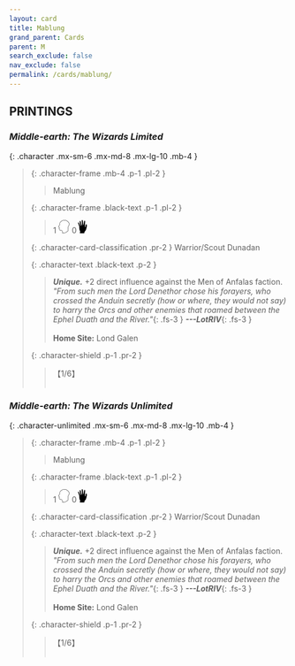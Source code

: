 ```yaml
---
layout: card
title: Mablung
grand_parent: Cards
parent: M
search_exclude: false
nav_exclude: false
permalink: /cards/mablung/
---
```


## PRINTINGS


### _Middle-earth: The Wizards Limited_

{: .character .mx-sm-6 .mx-md-8 .mx-lg-10 .mb-4 }
> {: .character-frame .mb-4 .p-1 .pl-2 }
> > <div class="card-mp"></div>
> > <div class="character-card-name">Mablung</div>
>
> {: .character-frame .black-text .p-1 .pl-2 }
> > 1 ![](/assets/images/mind.svg) 0![](/assets/images/di.svg)
>
> {: .character-card-classification .pr-2 }
> Warrior/Scout Dunadan
>
> {: .character-text .black-text .p-2 }
> > _**Unique.**_ +2 direct influence against the Men of Anfalas faction. <br>_"From such men the Lord Denethor chose his forayers, who crossed the Anduin secretly (how or where, they would not say) to harry the Orcs and other enemies that roamed between the Ephel Duath and the River."_{: .fs-3 } ***---&#65279;LotRIV***{: .fs-3 }  <br><br>**Home Site:** Lond Galen 
>
> {: .character-shield .p-1 .pr-2 }
> > <div class="card-shield">【1/6】</div>
> > <div class="card-corruption">&nbsp;</div>

### _Middle-earth: The Wizards Unlimited_

{: .character-unlimited .mx-sm-6 .mx-md-8 .mx-lg-10 .mb-4 }
> {: .character-frame .mb-4 .p-1 .pl-2 }
> > <div class="card-mp"></div>
> > <div class="character-card-name">Mablung</div>
>
> {: .character-frame .black-text .p-1 .pl-2 }
> > 1 ![](/assets/images/mind.svg) 0![](/assets/images/di.svg)
>
> {: .character-card-classification .pr-2 }
> Warrior/Scout Dunadan
>
> {: .character-text .black-text .p-2 }
> > _**Unique.**_ +2 direct influence against the Men of Anfalas faction. <br>_"From such men the Lord Denethor chose his forayers, who crossed the Anduin secretly (how or where, they would not say) to harry the Orcs and other enemies that roamed between the Ephel Duath and the River."_{: .fs-3 } ***---&#65279;LotRIV***{: .fs-3 }  <br><br>**Home Site:** Lond Galen 
>
> {: .character-shield .p-1 .pr-2 }
> > <div class="card-shield">【1/6】</div>
> > <div class="card-corruption">&nbsp;</div>
